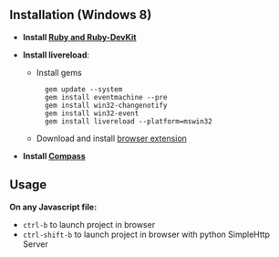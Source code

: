 Installation (Windows 8)
------------------------

* **Install [Ruby and Ruby-DevKit](http://rubyinstaller.org/downloads)**

* **Install livereload**:
	* Install gems

	    	gem update --system
	    	gem install eventmachine --pre
			gem install win32-changenotify
			gem install win32-event
			gem install livereload --platform=mswin32

	* Download and install [browser extension](http://feedback.livereload.com/knowledgebase/articles/86242)

* **Install [Compass](http://compass-style.org/install/)**

Usage
-----

**On any Javascript file:**

* `ctrl-b`  to launch project in browser
* `ctrl-shift-b` to launch project in browser with python SimpleHttp Server